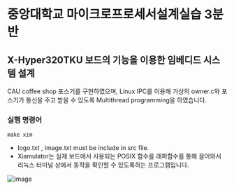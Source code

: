 # 중앙대학교 마이크로프로세서설계실습 3분반

## X-Hyper320TKU 보드의 기능을 이용한 임베디드 시스템 설계

CAU coffee shop 포스기를 구현하였으며, Linux IPC를 이용해 가상의 owner.c와 포스기가 통신을 주고 받을 수 있도록 Multithread programming을 하였습니다.

### 실행 명령어

```
make xim
```

* logo.txt , image.txt must be include in src file.
* Xiamulator는 실제 보드에서 사용되는 POSIX 함수를 래퍼함수를 통해 끌어와서 리눅스 터미널 상에서 동작을 확인할 수 있도록하는 프로그램입니다.


![image](https://user-images.githubusercontent.com/65577729/197170272-549141ec-bb5e-424c-8de9-4ada7c5ed2e9.png)
